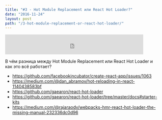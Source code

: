 ```yaml
---
title: "#3 - Hot Module Replacement или React Hot Loader?"
date: "2016-11-24"
layout: post
path: "/3-hot-module-replacement-or-react-hot-loader/"
---
```


<iframe width="450" height="65" src="https://5minreact.podster.fm/3/embed/15?link=0&ap=0" frameborder="0" allowtransparency="true"></iframe>

В чём разница между Hot Module Replacement или React Hot Loader и как это всё работает?

- https://github.com/facebookincubator/create-react-app/issues/1063
- https://medium.com/@dan_abramov/hot-reloading-in-react-1140438583bf
- https://github.com/gaearon/react-hot-loader
- https://github.com/gaearon/react-hot-loader/tree/master/docs#starter-kits
- https://medium.com/@rajaraodv/webpacks-hmr-react-hot-loader-the-missing-manual-232336dc0d96
